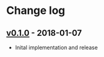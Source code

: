 # Change log

## [v0.1.0] - 2018-01-07

* Inital implementation and release

[v0.1.0]: https://github.com/piotrmurach/verse/compare/v0.1.0
